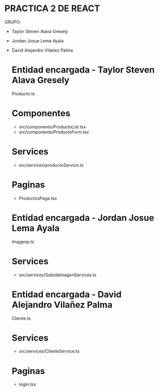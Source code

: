 # PRACTICA 2 DE REACT
GRUPO:
- Taylor Steven Alava Gresely
- Jordan Josue Lema Ayala
- David Alejandro Vilañez Palma

  # Entidad encargada - Taylor Steven Alava Gresely
  Producto.ts
  # Componentes
  - src/components/ProductoList.tsx
  - src/components/ProductoForm.tsx
  # Services
   - src/services/productoService.ts
  # Paginas
  - ProductosPage.tsx

  # Entidad encargada - Jordan Josue Lema Ayala
  Imagenp.ts
  # Services
   - src/services/SubidaImagenServices.ts

  
  # Entidad encargada - David Alejandro Vilañez Palma
  Cliente.ts
  # Services
   - src/services/ClienteService.ts
  # Paginas
  - login.tsx